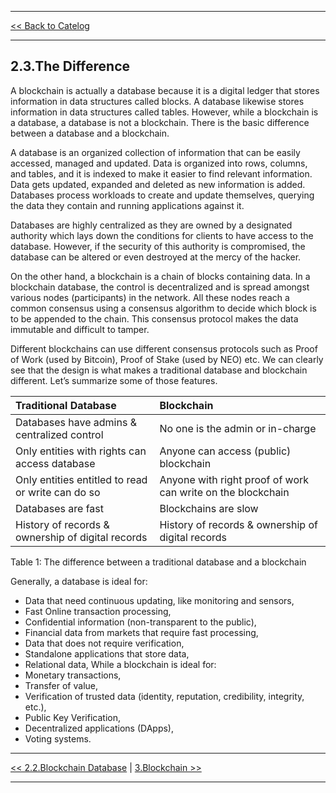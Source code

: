 ***

[<< Back to Catelog](0.Catalog.md)

*** 

## 2.3.The Difference

A blockchain is actually a database because it is a digital ledger that stores information in data structures called blocks. A database likewise stores information in data structures called tables. However, while a blockchain is a database, a database is not a blockchain.
There is the basic difference between a database and a blockchain. 

A database is an organized collection of information that can be easily accessed, managed and updated. Data is organized into rows, columns, and tables, and it is indexed to make it easier to find relevant information. Data gets updated, expanded and deleted as new information is added. Databases process workloads to create and update themselves, querying the data they contain and running applications against it.

Databases are highly centralized as they are owned by a designated authority which lays down the conditions for clients to have access to the database. However, if the security of this authority is compromised, the database can be altered or even destroyed at the mercy of the hacker.

On the other hand, a blockchain is a chain of blocks containing data. In a blockchain database, the control is decentralized and is spread amongst various nodes (participants) in the network. All these nodes reach a common consensus using a consensus algorithm to decide which block is to be appended to the chain. This consensus protocol makes the data immutable and difficult to tamper.

Different blockchains can use different consensus protocols such as Proof of Work (used by Bitcoin), Proof of Stake (used by NEO) etc.
We can clearly see that the design is what makes a traditional database and blockchain different. Let’s summarize some of those features.

|Traditional Database|Blockchain|
|:-------|:-------|
|Databases have admins & centralized control|No one is the admin or in-charge|
|Only entities with rights can access database|Anyone can access (public) blockchain|
|Only entities entitled to read or write can do so|Anyone with right proof of work can write on the blockchain|
|Databases are fast|Blockchains are slow|
|History of records & ownership of digital records|History of records & ownership of digital records|

Table 1: The difference between a traditional database and a blockchain

Generally, a database is ideal for:
- Data that need continuous updating, like monitoring and sensors,
- Fast Online transaction processing,
- Confidential information (non-transparent to the public),
- Financial data from markets that require fast processing,
- Data that does not require verification,
- Standalone applications that store data,
- Relational data,
While a blockchain is ideal for:
- Monetary transactions,
- Transfer of value,
- Verification of trusted data (identity, reputation, credibility, integrity, etc.),
- Public Key Verification,
- Decentralized applications (DApps),
- Voting systems.

***

[<< 2.2.Blockchain Database](2.2.Blockchain_Database.md) | [3.Blockchain >>](3.0.The_Blockchain.md)

***
